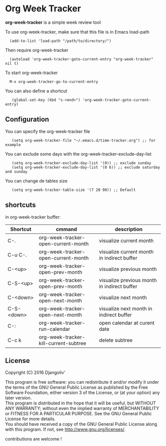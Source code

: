 # Org Week Tracker

**org-week-tracker** is a simple week review tool

To use org-week-tracker, make sure that this file is in Emacs load-path  
``` emacs-lisp
  (add-to-list 'load-path "/path/to/directory/")
```

Then require org-week-tracker  
``` emacs-lisp
  (autoload 'org-week-tracker-goto-current-entry "org-week-tracker" nil t)
```

To start org-week-tracker  
``` emacs-lisp
  M-x org-week-tracker-go-to-current-entry
```
You can also define a shortcut
``` emacs-lisp
   (global-set-key (kbd "s-<end>") 'org-week-tracker-goto-current-entry)
```

## Configuration

You can specify the org-week-tracker file
``` emacs-lisp
   (setq org-week-tracker-file "~/.emacs.d/time-tracker.org") ;; for example
```
You can exclude some days with the org-week-tracker-exclude-day-list
``` emacs-lisp
   (setq org-week-tracker-exclude-day-list '(0)) ;; exclude sunday
   (setq org-week-tracker-exclude-day-list '(0 6)) ;; exclude saturday and sunday
```
You can change de tables size
``` emacs-lisp
   (setq org-week-tracker-table-size '(7 20 90)) ;; Default
```

## shortcuts
in org-week-tracker buffer:

| Shortcut     | cmmand                                | description                                 |
| ------------ | ------------------------------------- | ------------------------------------------- |
| C-.          | org-week-tracker-open-current-month   | visualize current month                     |
| C-u C-.      | org-week-tracker-open-current-month   | visualize current month in indirect buffer  |
| C-\<up\>     | org-week-tracker-open-prev-month      | visualize previous month                    |
| C-S-\<up\>   | org-week-tracker-open-prev-month      | visualize previous month in indirect buffer |
| C-\<down\>   | org-week-tracker-open-next-month      | visualize next month                        |
| C-S-\<down\> | org-week-tracker-open-next-month      | visualize next month in indirect buffer     |
| C-:          | org-week-tracker-run-calendar         | open calendar at curent date                |
| C-c k        | org-week-tracker-kill-current-subtree | delete subtree                              |

## License

Copyright (C) 2016 Djangoliv'

This program is free software: you can redistribute it and/or modify it under the terms of the GNU General Public License as published by the Free Software Foundation, either version 3 of the License, or (at your option) any later version.  
This program is distributed in the hope that it will be useful, but WITHOUT ANY WARRANTY; without even the implied warranty of MERCHANTABILITY or FITNESS FOR A PARTICULAR PURPOSE. See the GNU General Public License for more details.  
You should have received a copy of the GNU General Public License along with this program. If not, see http://www.gnu.org/licenses/.  

contributions are welcome !
